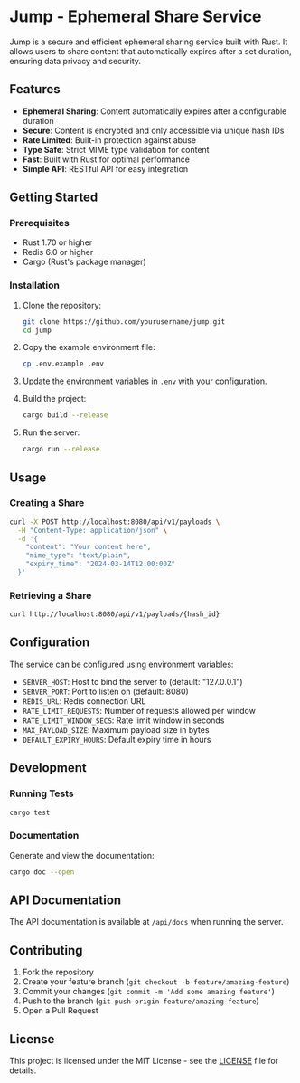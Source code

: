 # Jump - Ephemeral Share Service

Jump is a secure and efficient ephemeral sharing service built with Rust. It allows users to share content that automatically expires after a set duration, ensuring data privacy and security.

## Features

- **Ephemeral Sharing**: Content automatically expires after a configurable duration
- **Secure**: Content is encrypted and only accessible via unique hash IDs
- **Rate Limited**: Built-in protection against abuse
- **Type Safe**: Strict MIME type validation for content
- **Fast**: Built with Rust for optimal performance
- **Simple API**: RESTful API for easy integration

## Getting Started

### Prerequisites

- Rust 1.70 or higher
- Redis 6.0 or higher
- Cargo (Rust's package manager)

### Installation

1. Clone the repository:
   ```bash
   git clone https://github.com/yourusername/jump.git
   cd jump
   ```

2. Copy the example environment file:
   ```bash
   cp .env.example .env
   ```

3. Update the environment variables in `.env` with your configuration.

4. Build the project:
   ```bash
   cargo build --release
   ```

5. Run the server:
   ```bash
   cargo run --release
   ```

## Usage

### Creating a Share

```bash
curl -X POST http://localhost:8080/api/v1/payloads \
  -H "Content-Type: application/json" \
  -d '{
    "content": "Your content here",
    "mime_type": "text/plain",
    "expiry_time": "2024-03-14T12:00:00Z"
  }'
```

### Retrieving a Share

```bash
curl http://localhost:8080/api/v1/payloads/{hash_id}
```

## Configuration

The service can be configured using environment variables:

- `SERVER_HOST`: Host to bind the server to (default: "127.0.0.1")
- `SERVER_PORT`: Port to listen on (default: 8080)
- `REDIS_URL`: Redis connection URL
- `RATE_LIMIT_REQUESTS`: Number of requests allowed per window
- `RATE_LIMIT_WINDOW_SECS`: Rate limit window in seconds
- `MAX_PAYLOAD_SIZE`: Maximum payload size in bytes
- `DEFAULT_EXPIRY_HOURS`: Default expiry time in hours

## Development

### Running Tests

```bash
cargo test
```

### Documentation

Generate and view the documentation:

```bash
cargo doc --open
```

## API Documentation

The API documentation is available at `/api/docs` when running the server.

## Contributing

1. Fork the repository
2. Create your feature branch (`git checkout -b feature/amazing-feature`)
3. Commit your changes (`git commit -m 'Add some amazing feature'`)
4. Push to the branch (`git push origin feature/amazing-feature`)
5. Open a Pull Request

## License

This project is licensed under the MIT License - see the [LICENSE](LICENSE) file for details.
